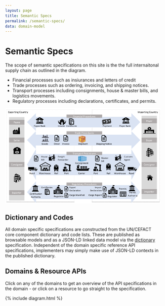 ```yaml
---
layout: page
title: Semantic Specs
permalink: /semantic-specs/
data: domain-model
---
```

# Semantic Specs

The scope of semantic specifications on this site is the the full internaitonal supply chain as outlined in the diagram.

* Financial processes such as insiurances and letters of credit
* Trade processes such as ordering, invoicing, and shipping notices.
* Transport processes including consignments, house & master bills, and logistics movements.
* Regulatory processes including declarations, certificates, and permits.

![Supply Chain Model](../images/supply-chain.png)

## Dictionary and Codes

All domain specific specifications are constructed from the UN/CEFACT core component dictionary and code lists. These are published as browsable models and as a JSON-LD linked data model via the [dictionary](https://edi3.org/dictionary/) specification. Independent of the domain specific reference API specifications, implementers may simply make use of JSON-LD contexts in the published dictionary.

## Domains & Resource APIs

Click on any of the domains to get an overview of the API specifications in the domain - or click on a resource to go straight to the specification.

{% include diagram.html %}

